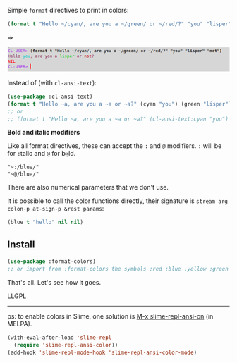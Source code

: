
Simple `format` directives to print in colors:

~~~lisp
(format t "Hello ~/cyan/, are you a ~/green/ or ~/red/?" "you" "lisper" "not")
~~~

=>

<!-- <span>Hello <span style="color: cyan">you</span>, are you a <span style="color: green">lisper</span> or <span style="color: red">not</span>? -->

![](formatcolor.png)

Instead of (with `cl-ansi-text`):

~~~lisp
(use-package :cl-ansi-text)
(format t "Hello ~a, are you a ~a or ~a?" (cyan "you") (green "lisper") (red "not"))
;; or
;; (format t "Hello ~a, are you a ~a or ~a?" (cl-ansi-text:cyan "you") (cl-ansi-text:green "lisper") (cl-ansi-text:red "not"))
~~~

**Bold and italic modifiers**

Like all format directives, these can accept the `:` and `@` modifiers. `:` will be for `:`talic and `@` for b`@`ld.

    "~:/blue/"
    "~@/blue/"

There are also numerical parameters that we don't use.

It is possible to call the color functions directly, their signature is `stream arg colon-p at-sign-p &rest params`:

~~~lisp
(blue t "hello" nil nil)
~~~


## Install

~~~lisp
(use-package :format-colors)
;; or import from :format-colors the symbols :red :blue :yellow :green :cyan :black :white :magenta.
~~~


That's all. Let's see how it goes.

LLGPL

---

ps: to enable colors in Slime, one solution is [M-x slime-repl-ansi-on](https://github.com/deadtrickster/slime-repl-ansi-color/) (in MELPA).

``` lisp
(with-eval-after-load 'slime-repl
  (require 'slime-repl-ansi-color))
(add-hook 'slime-repl-mode-hook 'slime-repl-ansi-color-mode)
```
